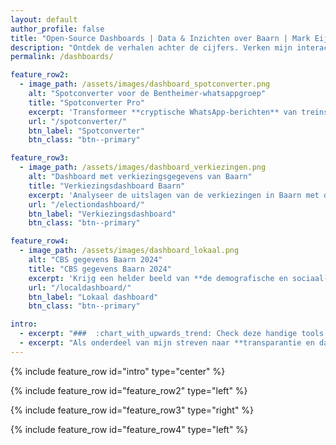 ```yaml
---
layout: default
author_profile: false
title: "Open-Source Dashboards | Data & Inzichten over Baarn | Mark Eijbaard"
description: "Ontdek de verhalen achter de cijfers. Verken mijn interactieve, open-source dashboards over verkiezingsdata, CBS-statistieken en meer. Transparant en datagedreven."
permalink: /dashboards/

feature_row2:
  - image_path: /assets/images/dashboard_spotconverter.png
    alt: "Spotconverter voor de Bentheimer-whatsappgroep"
    title: "Spotconverter Pro"
    excerpt: 'Transformeer **cryptische WhatsApp-berichten** van treinspotters in heldere, bruikbare informatie. Deze tool analyseert jargon en routes, berekent een geschatte passage-tijd voor een gekozen station en helpt u zo beter te anticiperen op naderende treinen. Alle data wordt live van een centrale locatie geladen, zodat u altijd over de meest actuele informatie beschikt.'
    url: "/spotconverter/"
    btn_label: "Spotconverter"
    btn_class: "btn--primary"

feature_row3:
  - image_path: /assets/images/dashboard_verkiezingen.png
    alt: "Dashboard met verkiezingsgegevens van Baarn"
    title: "Verkiezingsdashboard Baarn"
    excerpt: 'Analyseer de uitslagen van de verkiezingen in Baarn met dit **interactieve dashboard**. Vergelijk de resultaten tussen verschillende partijen en stembureaus binnen de gemeente. Dit instrument maakt de lokale democratie visueel en helpt om de politieke verschuivingen beter te begrijpen.'
    url: "/electiondashboard/"
    btn_label: "Verkiezingsdashboard"
    btn_class: "btn--primary"

feature_row4:
  - image_path: /assets/images/dashboard_lokaal.png
    alt: "CBS gegevens Baarn 2024"
    title: "CBS gegevens Baarn 2024"
    excerpt: 'Krijg een helder beeld van **de demografische en sociaal-economische samenstelling** van Baarn met data van het CBS. Dit dashboard toont belangrijke indicatoren over bevolking, wonen en economie op een overzichtelijke kaart. Ideaal voor iedereen die geïnteresseerd is in de feiten en cijfers achter het lokale beleid.'
    url: "/localdashboard/"
    btn_label: "Lokaal dashboard"
    btn_class: "btn--primary"

intro: 
  - excerpt: "###  :chart_with_upwards_trend: Check deze handige tools!"
  - excerpt: "Als onderdeel van mijn streven naar **transparantie en datagedreven werken**, ontwikkel ik _open-source dashboards_ om complexe informatie toegankelijk te maken. Deze tools bieden unieke inzichten, van **lokale statistieken** tot **verkiezingsdata** en zelfs de **analyse van specialistisch jargon**. Duik in de data en ontdek de verhalen die de cijfers vertellen."
---
```


{% include feature_row id="intro" type="center" %}

<!-- {% include feature_row type="wide" %} -->

{% include feature_row id="feature_row2" type="left" %}

{% include feature_row id="feature_row3" type="right" %}

{% include feature_row id="feature_row4" type="left" %}
